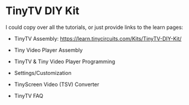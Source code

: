 

# TinyTV DIY Kit


I could copy over all the tutorials, or just provide links to the learn pages:

* TinyTV Assembly: https://learn.tinycircuits.com/Kits/TinyTV-DIY-Kit/






* Tiny Video Player Assembly
* TinyTV & Tiny Video Player Programming
* Settings/Customization
* TinyScreen Video (TSV) Converter
* TinyTV FAQ


